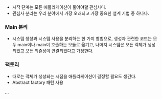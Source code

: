 - 시작 단계는 모든 애플리케이션이 풀어야할 관심사다.
- 관심사 분리는 우리 분야에서 가장 오래되고 가장 중요한 설계 기법 중 하나다.

### Main 분리
- 시스템 생성과 시스템 사용을 분리하는 한 가지 방법으로, 생성과 관련한 코드는 모두 main이나 main이 호출하는 모듈로 옮기고, 나머지 시스템은 모든 객체가 생성되었고 모든 의존성이 연결되었다고 가정한다.

### 팩토리
- 때로는 객체가 생성되는 시점을 애플리케이션이 결정할 필요도 생긴다.
- Abstract factory 패턴 사용


... 
